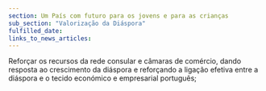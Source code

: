 ```yaml
---
section: Um País com futuro para os jovens e para as crianças
sub_section: "Valorização da Diáspora"
fulfilled_date:
links_to_news_articles:
---
```


Reforçar os recursos da rede consular e câmaras de comércio, dando resposta ao crescimento da diáspora e reforçando a ligação efetiva entre a diáspora e o tecido económico e empresarial português;